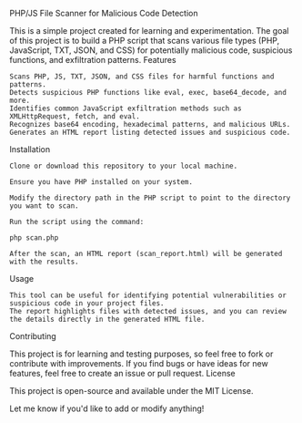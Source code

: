 PHP/JS File Scanner for Malicious Code Detection

This is a simple project created for learning and experimentation. The goal of this project is to build a PHP script that scans various file types (PHP, JavaScript, TXT, JSON, and CSS) for potentially malicious code, suspicious functions, and exfiltration patterns.
Features

    Scans PHP, JS, TXT, JSON, and CSS files for harmful functions and patterns.
    Detects suspicious PHP functions like eval, exec, base64_decode, and more.
    Identifies common JavaScript exfiltration methods such as XMLHttpRequest, fetch, and eval.
    Recognizes base64 encoding, hexadecimal patterns, and malicious URLs.
    Generates an HTML report listing detected issues and suspicious code.

Installation

    Clone or download this repository to your local machine.

    Ensure you have PHP installed on your system.

    Modify the directory path in the PHP script to point to the directory you want to scan.

    Run the script using the command:

    php scan.php

    After the scan, an HTML report (scan_report.html) will be generated with the results.

Usage

    This tool can be useful for identifying potential vulnerabilities or suspicious code in your project files.
    The report highlights files with detected issues, and you can review the details directly in the generated HTML file.

Contributing

This project is for learning and testing purposes, so feel free to fork or contribute with improvements. If you find bugs or have ideas for new features, feel free to create an issue or pull request.
License

This project is open-source and available under the MIT License.

Let me know if you'd like to add or modify anything!

